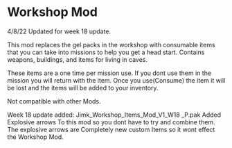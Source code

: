 # Workshop Mod

4/8/22 Updated for week 18 update.

This mod replaces the gel packs in the workshop with consumable items that you can take into missions to help you get a head start. Contains weapons, buildings, and items for living in caves.

These items are a one time per mission use. If you dont use them in the mission you will return with the item. Once you use(Consume) the item it will be lost and the items will be added to your inventory.

Not compatible with other Mods.

Week 18 update added:
Jimk_Workshop_Items_Mod_V1_W18 _P.pak
Added Explosive arrows To this mod so you dont have to try and combine them. The explosive arrows are Completely new custom Items so it wont effect the Workshop Mod. 
